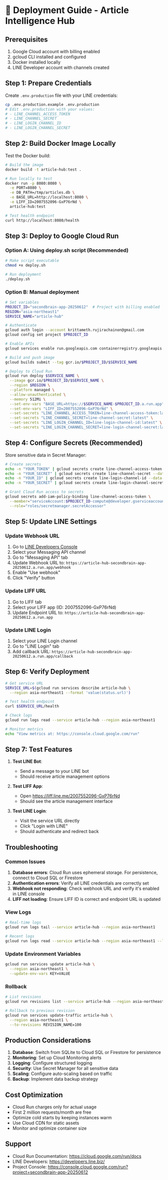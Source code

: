 # 🚀 Deployment Guide - Article Intelligence Hub

## Prerequisites
1. Google Cloud account with billing enabled
2. gcloud CLI installed and configured
3. Docker installed locally
4. LINE Developer account with channels created

## Step 1: Prepare Credentials

Create `.env.production` file with your LINE credentials:
```bash
cp .env.production.example .env.production
# Edit .env.production with your values:
# - LINE_CHANNEL_ACCESS_TOKEN
# - LINE_CHANNEL_SECRET  
# - LINE_LOGIN_CHANNEL_ID
# - LINE_LOGIN_CHANNEL_SECRET
```

## Step 2: Build Docker Image Locally

Test the Docker build:
```bash
# Build the image
docker build -t article-hub:test .

# Run locally to test
docker run -p 8080:8080 \
  -e PORT=8080 \
  -e DB_PATH=/tmp/articles.db \
  -e BASE_URL=http://localhost:8080 \
  -e LIFF_ID=2007552096-GxP76rNd \
  article-hub:test

# Test health endpoint
curl http://localhost:8080/health
```

## Step 3: Deploy to Google Cloud Run

### Option A: Using deploy.sh script (Recommended)
```bash
# Make script executable
chmod +x deploy.sh

# Run deployment
./deploy.sh
```

### Option B: Manual deployment
```bash
# Set variables
PROJECT_ID="secondbrain-app-20250612"  # Project with billing enabled
REGION="asia-northeast1"
SERVICE_NAME="article-hub"

# Authenticate
gcloud auth login --account krittameth.rujirachainon@gmail.com
gcloud config set project $PROJECT_ID

# Enable APIs
gcloud services enable run.googleapis.com containerregistry.googleapis.com

# Build and push image
gcloud builds submit --tag gcr.io/$PROJECT_ID/$SERVICE_NAME

# Deploy to Cloud Run
gcloud run deploy $SERVICE_NAME \
  --image gcr.io/$PROJECT_ID/$SERVICE_NAME \
  --region $REGION \
  --platform managed \
  --allow-unauthenticated \
  --memory 512Mi \
  --set-env-vars "BASE_URL=https://$SERVICE_NAME-$PROJECT_ID.a.run.app" \
  --set-env-vars "LIFF_ID=2007552096-GxP76rNd" \
  --set-secrets "LINE_CHANNEL_ACCESS_TOKEN=line-channel-access-token:latest" \
  --set-secrets "LINE_CHANNEL_SECRET=line-channel-secret:latest" \
  --set-secrets "LINE_LOGIN_CHANNEL_ID=line-login-channel-id:latest" \
  --set-secrets "LINE_LOGIN_CHANNEL_SECRET=line-login-channel-secret:latest"
```

## Step 4: Configure Secrets (Recommended)

Store sensitive data in Secret Manager:
```bash
# Create secrets
echo -n "YOUR_TOKEN" | gcloud secrets create line-channel-access-token --data-file=-
echo -n "YOUR_SECRET" | gcloud secrets create line-channel-secret --data-file=-
echo -n "YOUR_ID" | gcloud secrets create line-login-channel-id --data-file=-
echo -n "YOUR_SECRET" | gcloud secrets create line-login-channel-secret --data-file=-

# Grant Cloud Run access to secrets
gcloud secrets add-iam-policy-binding line-channel-access-token \
  --member="serviceAccount:$PROJECT_ID-compute@developer.gserviceaccount.com" \
  --role="roles/secretmanager.secretAccessor"
```

## Step 5: Update LINE Settings

### Update Webhook URL
1. Go to [LINE Developers Console](https://developers.line.biz/)
2. Select your Messaging API channel
3. Go to "Messaging API" tab
4. Update Webhook URL to: `https://article-hub-secondbrain-app-20250612.a.run.app/webhook`
5. Enable "Use webhook"
6. Click "Verify" button

### Update LIFF URL
1. Go to LIFF tab
2. Select your LIFF app (ID: 2007552096-GxP76rNd)
3. Update Endpoint URL to: `https://article-hub-secondbrain-app-20250612.a.run.app`

### Update LINE Login
1. Select your LINE Login channel
2. Go to "LINE Login" tab
3. Add callback URL: `https://article-hub-secondbrain-app-20250612.a.run.app/callback`

## Step 6: Verify Deployment

```bash
# Get service URL
SERVICE_URL=$(gcloud run services describe article-hub \
  --region asia-northeast1 --format 'value(status.url)')

# Test health endpoint
curl $SERVICE_URL/health

# Check logs
gcloud run logs read --service article-hub --region asia-northeast1

# Monitor metrics
echo "View metrics at: https://console.cloud.google.com/run"
```

## Step 7: Test Features

1. **Test LINE Bot**:
   - Send a message to your LINE bot
   - Should receive article management options

2. **Test LIFF App**:
   - Open https://liff.line.me/2007552096-GxP76rNd
   - Should see the article management interface

3. **Test LINE Login**:
   - Visit the service URL directly
   - Click "Login with LINE"
   - Should authenticate and redirect back

## Troubleshooting

### Common Issues

1. **Database errors**: Cloud Run uses ephemeral storage. For persistence, connect to Cloud SQL or Firestore
2. **Authentication errors**: Verify all LINE credentials are correctly set
3. **Webhook not responding**: Check webhook URL and verify it's enabled in LINE console
4. **LIFF not loading**: Ensure LIFF ID is correct and endpoint URL is updated

### View Logs
```bash
# Real-time logs
gcloud run logs tail --service article-hub --region asia-northeast1

# Recent logs
gcloud run logs read --service article-hub --region asia-northeast1 --limit 50
```

### Update Environment Variables
```bash
gcloud run services update article-hub \
  --region asia-northeast1 \
  --update-env-vars KEY=VALUE
```

### Rollback
```bash
# List revisions
gcloud run revisions list --service article-hub --region asia-northeast1

# Rollback to previous revision
gcloud run services update-traffic article-hub \
  --region asia-northeast1 \
  --to-revisions REVISION_NAME=100
```

## Production Considerations

1. **Database**: Switch from SQLite to Cloud SQL or Firestore for persistence
2. **Monitoring**: Set up Cloud Monitoring alerts
3. **Logging**: Configure structured logging
4. **Security**: Use Secret Manager for all sensitive data
5. **Scaling**: Configure auto-scaling based on traffic
6. **Backup**: Implement data backup strategy

## Cost Optimization

- Cloud Run charges only for actual usage
- First 2 million requests/month are free
- Optimize cold starts by keeping instances warm
- Use Cloud CDN for static assets
- Monitor and optimize container size

## Support

- Cloud Run Documentation: https://cloud.google.com/run/docs
- LINE Developers: https://developers.line.biz/
- Project Console: https://console.cloud.google.com/run?project=secondbrain-app-20250612